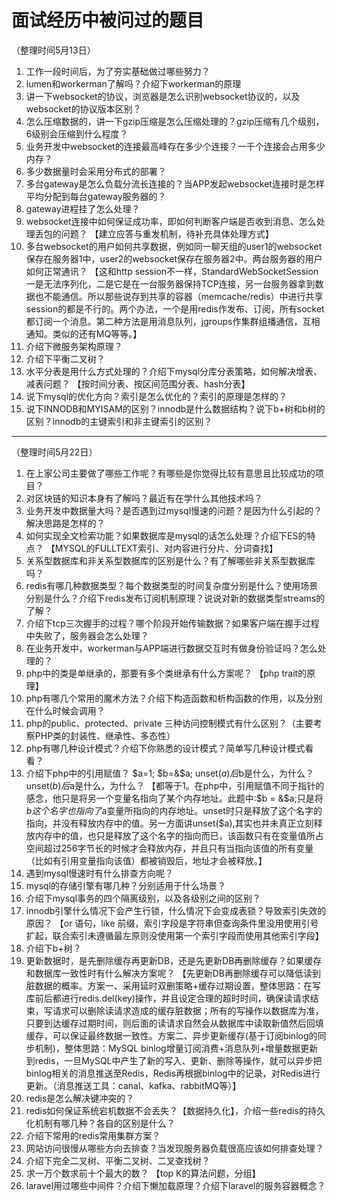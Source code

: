 # 面试经历中被问过的题目

（整理时间5月13日）
1. 工作一段时间后，为了夯实基础做过哪些努力？
2. lumen和workerman了解吗？介绍下workerman的原理
3. 讲一下websocket的协议，浏览器是怎么识别websocket协议的，以及websocket的协议版本区别？
4. 怎么压缩数据的，讲一下gzip压缩是怎么压缩处理的？gzip压缩有几个级别，6级别会压缩到什么程度？
5. 业务开发中websocket的连接最高峰存在多少个连接？一千个连接会占用多少内存？
6. 多少数据量时会采用分布式的部署？
7. 多台gateway是怎么负载分流长连接的？当APP发起websocket连接时是怎样平均分配到每台gateway服务器的？
8. gateway进程挂了怎么处理？
9. websocket连接中如何保证成功率，即如何判断客户端是否收到消息、怎么处理丢包的问题？
【建立应答与重发机制，待补充具体处理方式】
10. 多台websocket的用户如何共享数据，例如同一聊天组的user1的websocket保存在服务器1中，user2的websocket保存在服务器2中。两台服务器的用户如何正常通讯？
【这和http session不一样，StandardWebSocketSession一是无法序列化，二是它是在一台服务器保持TCP连接，另一台服务器拿到数据也不能通信。所以那些说存到共享的容器（memcache/redis）中进行共享session的都是不行的。两个办法，一个是用redis作发布、订阅，所有socket都订阅一个消息。第二种方法是用消息队列，jgroups作集群组播通信，互相通知。类似的还有MQ等等。】
11. 介绍下微服务架构原理？
12. 介绍下平衡二叉树？
13. 水平分表是用什么方式处理的？介绍下mysql分库分表策略，如何解决增表、减表问题？
【按时间分表、按区间范围分表、hash分表】
14. 说下mysql的优化方向？索引是怎么优化的？索引的原理是怎样的？
15. 说下INNODB和MYISAM的区别？innodb是什么数据结构？说下b+树和b树的区别？innodb的主键索引和非主键索引的区别？

--------------------

（整理时间5月22日）
1. 在上家公司主要做了哪些工作呢？有哪些是你觉得比较有意思且比较成功的项目？
2. 对区块链的知识本身有了解吗？最近有在学什么其他技术吗？
3. 业务开发中数据量大吗？是否遇到过mysql慢速的问题？是因为什么引起的？解决思路是怎样的？
4. 如何实现全文检索功能？如果数据库是mysql的话怎么处理？介绍下ES的特点？
【MYSQL的FULLTEXT索引、对内容进行分片、分词查找】
5. 关系型数据库和非关系型数据库的区别是什么？有了解哪些非关系型数据库吗？
6. redis有哪几种数据类型？每个数据类型的时间复杂度分别是什么？使用场景分别是什么？介绍下redis发布订阅机制原理？说说对新的数据类型streams的了解？
7. 介绍下tcp三次握手的过程？哪个阶段开始传输数据？如果客户端在握手过程中失败了，服务器会怎么处理？
8. 在业务开发中，workerman与APP端进行数据交互时有做身份验证吗？怎么处理的？
9. php中的类是单继承的，那要有多个类继承有什么方案呢？
【php trait的原理】
10. php有哪几个常用的魔术方法？介绍下构造函数和析构函数的作用，以及分别在什么时候会调用？
11. php的public、protected、private 三种访问控制模式有什么区别？（主要考察PHP类的封装性、继承性、多态性）
12. php有哪几种设计模式？介绍下你熟悉的设计模式？简单写几种设计模式看看？
13. 介绍下php中的引用赋值？ $a=1; $b=&$a; unset($a)后$b是什么，为什么？unset($b)后$a是什么，为什么？
【都等于1。在php中，引用赋值不同于指针的感念，他只是将另一个变量名指向了某个内存地址。此题中:$b = &$a;只是将$b这个名字也指向了$a变量所指向的内存地址。unset时只是释放了这个名字的指向，并没有释放内存中的值。另一方面讲unset($a),其实也并未真正立刻释放内存中的值，也只是释放了这个名字的指向而已，该函数只有在变量值所占空间超过256字节长的时候才会释放内存，并且只有当指向该值的所有变量（比如有引用变量指向该值）都被销毁后，地址才会被释放。】
14. 遇到mysql慢速时有什么排查方向呢？
15. mysql的存储引擎有哪几种？分别适用于什么场景？
16. 介绍下mysql事务的四个隔离级别，以及各级别之间的区别？
17. innodb引擎什么情况下会产生行锁，什么情况下会变成表锁？导致索引失效的原因？
【or 语句，like 前缀，索引字段是字符串但查询条件里没用使用引号扩起，联合索引未遵循最左原则没使用第一个索引字段而使用其他索引字段】
18. 介绍下b+树？
19. 更新数据时，是先删除缓存再更新DB，还是先更新DB再删除缓存？如果缓存和数据库一致性时有什么解决方案呢？
【先更新DB再删除缓存可以降低读到脏数据的概率。方案一、采用延时双删策略+缓存过期设置，整体思路：在写库前后都进行redis.del(key)操作，并且设定合理的超时时间，确保读请求结束，写请求可以删除读请求造成的缓存脏数据；所有的写操作以数据库为准，只要到达缓存过期时间，则后面的读请求自然会从数据库中读取新值然后回填缓存，可以保证最终数据一致性。方案二、异步更新缓存(基于订阅binlog的同步机制)，整体思路：MySQL binlog增量订阅消费+消息队列+增量数据更新到redis，一旦MySQL中产生了新的写入、更新、删除等操作，就可以异步把binlog相关的消息推送至Redis，Redis再根据binlog中的记录，对Redis进行更新。（消息推送工具：canal、kafka、rabbitMQ等）】
20. redis是怎么解决键冲突的？
21. redis如何保证系统宕机数据不会丢失？【数据持久化】，介绍一些redis的持久化机制有哪几种？各自的区别是什么？
22. 介绍下常用的redis常用集群方案？
23. 网站访问很慢从哪些方向去排查？当发现服务器负载很高应该如何排查处理？
24. 介绍下完全二叉树、平衡二叉树、二叉查找树？
25. 求一万个数求前十个最大的数？
【top K的算法问题，分组】
26. laravel用过哪些中间件？介绍下懒加载原理？介绍下laravel的服务容器概念？
